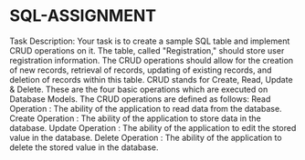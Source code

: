 # SQL-ASSIGNMENT
Task Description:     Your task is to create a sample SQL table and implement CRUD operations on it. The table, called "Registration," should store user registration information. The CRUD operations should allow for the creation of new records, retrieval of records, updating of existing records, and deletion of records within this table.
CRUD stands for Create, Read, Update & Delete. These are the four basic operations which are executed on Database Models.
The CRUD operations are defined as follows:
Read Operation   : The ability of the application to read data from the database.
Create Operation : The ability of the application to store data in the database.
Update Operation : The ability of the application to edit the stored value in the database.
Delete Operation : The ability of the application to delete the stored value in the database.
